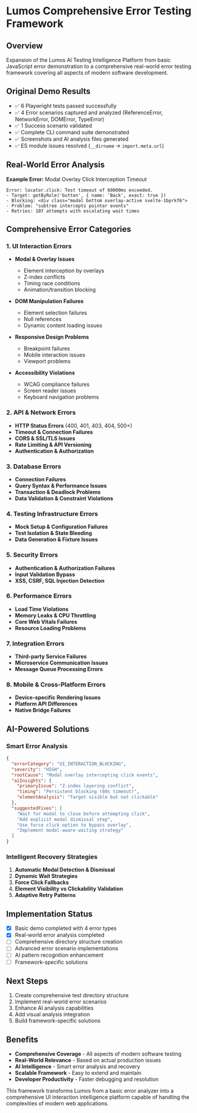 # Lumos Comprehensive Error Testing Framework

## Overview
Expansion of the Lumos AI Testing Intelligence Platform from basic JavaScript error demonstration to a comprehensive real-world error testing framework covering all aspects of modern software development.

## Original Demo Results
- ✅ 6 Playwright tests passed successfully
- ✅ 4 Error scenarios captured and analyzed (ReferenceError, NetworkError, DOMError, TypeError)
- ✅ 1 Success scenario validated
- ✅ Complete CLI command suite demonstrated
- ✅ Screenshots and AI analysis files generated
- ✅ ES module issues resolved (`__dirname` → `import.meta.url`)

## Real-World Error Analysis
**Example Error:** Modal Overlay Click Interception Timeout
```
Error: locator.click: Test timeout of 60000ms exceeded.
- Target: getByRole('button', { name: 'Back', exact: true })
- Blocking: <div class="modal bottom overlay-active svelte-1bprkf6">
- Problem: "subtree intercepts pointer events"
- Retries: 107 attempts with escalating wait times
```

## Comprehensive Error Categories

### 1. UI Interaction Errors
- **Modal & Overlay Issues**
  - Element interception by overlays
  - Z-index conflicts
  - Timing race conditions
  - Animation/transition blocking
  
- **DOM Manipulation Failures**
  - Element selection failures
  - Null references
  - Dynamic content loading issues
  
- **Responsive Design Problems**
  - Breakpoint failures
  - Mobile interaction issues
  - Viewport problems
  
- **Accessibility Violations**
  - WCAG compliance failures
  - Screen reader issues
  - Keyboard navigation problems

### 2. API & Network Errors
- **HTTP Status Errors** (400, 401, 403, 404, 500+)
- **Timeout & Connection Failures**
- **CORS & SSL/TLS Issues**
- **Rate Limiting & API Versioning**
- **Authentication & Authorization**

### 3. Database Errors
- **Connection Failures**
- **Query Syntax & Performance Issues**
- **Transaction & Deadlock Problems**
- **Data Validation & Constraint Violations**

### 4. Testing Infrastructure Errors
- **Mock Setup & Configuration Failures**
- **Test Isolation & State Bleeding**
- **Data Generation & Fixture Issues**

### 5. Security Errors
- **Authentication & Authorization Failures**
- **Input Validation Bypass**
- **XSS, CSRF, SQL Injection Detection**

### 6. Performance Errors
- **Load Time Violations**
- **Memory Leaks & CPU Throttling**
- **Core Web Vitals Failures**
- **Resource Loading Problems**

### 7. Integration Errors
- **Third-party Service Failures**
- **Microservice Communication Issues**
- **Message Queue Processing Errors**

### 8. Mobile & Cross-Platform Errors
- **Device-specific Rendering Issues**
- **Platform API Differences**
- **Native Bridge Failures**

## AI-Powered Solutions

### Smart Error Analysis
```json
{
  "errorCategory": "UI_INTERACTION_BLOCKING",
  "severity": "HIGH",
  "rootCause": "Modal overlay intercepting click events",
  "aiInsights": {
    "primaryIssue": "Z-index layering conflict",
    "timing": "Persistent blocking (60s timeout)",
    "elementAnalysis": "Target visible but not clickable"
  },
  "suggestedFixes": [
    "Wait for modal to close before attempting click",
    "Add explicit modal dismissal step",
    "Use force click option to bypass overlay",
    "Implement modal-aware waiting strategy"
  ]
}
```

### Intelligent Recovery Strategies
1. **Automatic Modal Detection & Dismissal**
2. **Dynamic Wait Strategies**
3. **Force Click Fallbacks**
4. **Element Visibility vs Clickability Validation**
5. **Adaptive Retry Patterns**

## Implementation Status
- [x] Basic demo completed with 4 error types
- [x] Real-world error analysis completed
- [ ] Comprehensive directory structure creation
- [ ] Advanced error scenario implementations
- [ ] AI pattern recognition enhancement
- [ ] Framework-specific solutions

## Next Steps
1. Create comprehensive test directory structure
2. Implement real-world error scenarios
3. Enhance AI analysis capabilities
4. Add visual analysis integration
5. Build framework-specific solutions

## Benefits
- **Comprehensive Coverage** - All aspects of modern software testing
- **Real-World Relevance** - Based on actual production issues
- **AI Intelligence** - Smart error analysis and recovery
- **Scalable Framework** - Easy to extend and maintain
- **Developer Productivity** - Faster debugging and resolution

This framework transforms Lumos from a basic error analyzer into a comprehensive UI interaction intelligence platform capable of handling the complexities of modern web applications.
